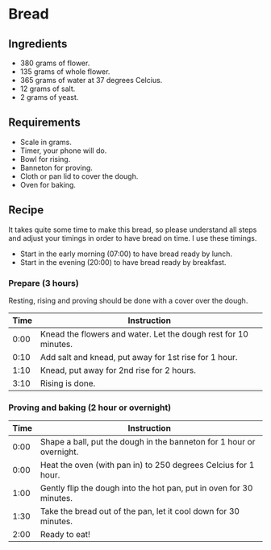 # Bread

## Ingredients

- 380 grams of flower.
- 135 grams of whole flower.
- 365 grams of water at 37 degrees Celcius.
- 12 grams of salt.
- 2 grams of yeast.

## Requirements

- Scale in grams.
- Timer, your phone will do.
- Bowl for rising.
- Banneton for proving.
- Cloth or pan lid to cover the dough.
- Oven for baking.

## Recipe

It takes quite some time to make this bread, so please understand all steps and adjust your timings in order to have bread on time. I use these timings.

- Start in the early morning (07:00) to have bread ready by lunch.
- Start in the evening (20:00) to have bread ready by breakfast.

### Prepare (3 hours)

Resting, rising and proving should be done with a cover over the dough.

|Time|Instruction                                                    |
|----|---------------------------------------------------------------|
|0:00|Knead the flowers and water. Let the dough rest for 10 minutes.|
|0:10|Add salt and knead, put away for 1st rise for 1 hour.          |
|1:10|Knead, put away for 2nd rise for 2 hours.                      |
|3:10|Rising is done.                                                |

### Proving and baking (2 hour or overnight)

|Time|Instruction                                                         |
|----|--------------------------------------------------------------------|
|0:00|Shape a ball, put the dough in the banneton for 1 hour or overnight.|
|0:00|Heat the oven (with pan in) to 250 degrees Celcius for 1 hour.      |
|1:00|Gently flip the dough into the hot pan, put in oven for 30 minutes. |
|1:30|Take the bread out of the pan, let it cool down for 30 minutes.     |
|2:00|Ready to eat!                                                       |
